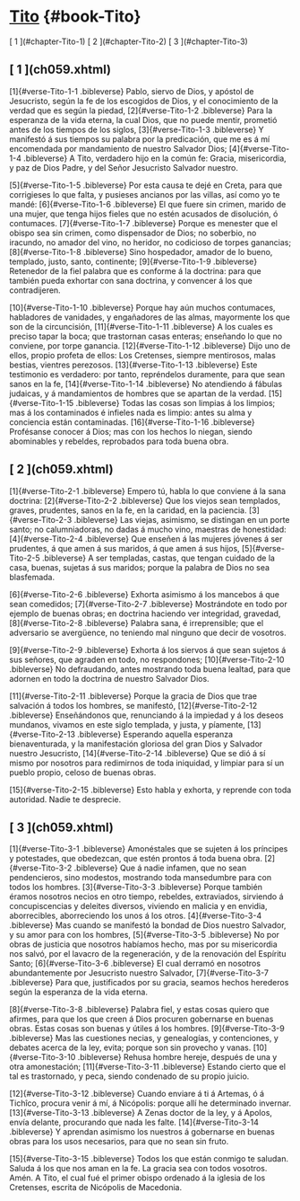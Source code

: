 # [Tito](ch001.xhtml) {#book-Tito}

<div id="chapterlinks-Tito" class="chapterlinks">[&nbsp;1&nbsp;](#chapter-Tito-1) [&nbsp;2&nbsp;](#chapter-Tito-2) [&nbsp;3&nbsp;](#chapter-Tito-3) </div>

<h2 class="chaptertitle">[&nbsp;1&nbsp;](ch059.xhtml)<span><span id="chapter-Tito-1"></span></span></h2>
 
[1]{#verse-Tito-1-1 .bibleverse} Pablo, siervo de Dios, y apóstol de Jesucristo, según la fe de los escogidos de Dios, y el conocimiento de la verdad que es según la piedad, [2]{#verse-Tito-1-2 .bibleverse} Para la esperanza de la vida eterna, la cual Dios, que no puede mentir, prometió antes de los tiempos de los siglos, [3]{#verse-Tito-1-3 .bibleverse} Y manifestó á sus tiempos su palabra por la predicación, que me es á mí encomendada por mandamiento de nuestro Salvador Dios; [4]{#verse-Tito-1-4 .bibleverse} A Tito, verdadero hijo en la común fe: Gracia, misericordia, y paz de Dios Padre, y del Señor Jesucristo Salvador nuestro.

[5]{#verse-Tito-1-5 .bibleverse} Por esta causa te dejé en Creta, para que corrigieses lo que falta, y pusieses ancianos por las villas, así como yo te mandé: [6]{#verse-Tito-1-6 .bibleverse} El que fuere sin crimen, marido de una mujer, que tenga hijos fieles que no estén acusados de disolución, ó contumaces. [7]{#verse-Tito-1-7 .bibleverse} Porque es menester que el obispo sea sin crimen, como dispensador de Dios; no soberbio, no iracundo, no amador del vino, no heridor, no codicioso de torpes ganancias; [8]{#verse-Tito-1-8 .bibleverse} Sino hospedador, amador de lo bueno, templado, justo, santo, continente; [9]{#verse-Tito-1-9 .bibleverse} Retenedor de la fiel palabra que es conforme á la doctrina: para que también pueda exhortar con sana doctrina, y convencer á los que contradijeren.

[10]{#verse-Tito-1-10 .bibleverse} Porque hay aún muchos contumaces, habladores de vanidades, y engañadores de las almas, mayormente los que son de la circuncisión, [11]{#verse-Tito-1-11 .bibleverse} A los cuales es preciso tapar la boca; que trastornan casas enteras; enseñando lo que no conviene, por torpe ganancia. [12]{#verse-Tito-1-12 .bibleverse} Dijo uno de ellos, propio profeta de ellos: Los Cretenses, siempre mentirosos, malas bestias, vientres perezosos. [13]{#verse-Tito-1-13 .bibleverse} Este testimonio es verdadero: por tanto, repréndelos duramente, para que sean sanos en la fe, [14]{#verse-Tito-1-14 .bibleverse} No atendiendo á fábulas judaicas, y á mandamientos de hombres que se apartan de la verdad. [15]{#verse-Tito-1-15 .bibleverse} Todas las cosas son limpias á los limpios; mas á los contaminados é infieles nada es limpio: antes su alma y conciencia están contaminadas. [16]{#verse-Tito-1-16 .bibleverse} Profésanse conocer á Dios; mas con los hechos lo niegan, siendo abominables y rebeldes, reprobados para toda buena obra. 

<h2 class="chaptertitle">[&nbsp;2&nbsp;](ch059.xhtml)<span><span id="chapter-Tito-2"></span></span></h2>
 
[1]{#verse-Tito-2-1 .bibleverse} Empero tú, habla lo que conviene á la sana doctrina: [2]{#verse-Tito-2-2 .bibleverse} Que los viejos sean templados, graves, prudentes, sanos en la fe, en la caridad, en la paciencia. [3]{#verse-Tito-2-3 .bibleverse} Las viejas, asimismo, se distingan en un porte santo; no calumniadoras, no dadas á mucho vino, maestras de honestidad: [4]{#verse-Tito-2-4 .bibleverse} Que enseñen á las mujeres jóvenes á ser prudentes, á que amen á sus maridos, á que amen á sus hijos, [5]{#verse-Tito-2-5 .bibleverse} A ser templadas, castas, que tengan cuidado de la casa, buenas, sujetas á sus maridos; porque la palabra de Dios no sea blasfemada.

[6]{#verse-Tito-2-6 .bibleverse} Exhorta asimismo á los mancebos á que sean comedidos; [7]{#verse-Tito-2-7 .bibleverse} Mostrándote en todo por ejemplo de buenas obras; en doctrina haciendo ver integridad, gravedad, [8]{#verse-Tito-2-8 .bibleverse} Palabra sana, é irreprensible; que el adversario se avergüence, no teniendo mal ninguno que decir de vosotros.

[9]{#verse-Tito-2-9 .bibleverse} Exhorta á los siervos á que sean sujetos á sus señores, que agraden en todo, no respondones; [10]{#verse-Tito-2-10 .bibleverse} No defraudando, antes mostrando toda buena lealtad, para que adornen en todo la doctrina de nuestro Salvador Dios.

[11]{#verse-Tito-2-11 .bibleverse} Porque la gracia de Dios que trae salvación á todos los hombres, se manifestó, [12]{#verse-Tito-2-12 .bibleverse} Enseñándonos que, renunciando á la impiedad y á los deseos mundanos, vivamos en este siglo templada, y justa, y píamente, [13]{#verse-Tito-2-13 .bibleverse} Esperando aquella esperanza bienaventurada, y la manifestación gloriosa del gran Dios y Salvador nuestro Jesucristo, [14]{#verse-Tito-2-14 .bibleverse} Que se dió á sí mismo por nosotros para redimirnos de toda iniquidad, y limpiar para sí un pueblo propio, celoso de buenas obras.

[15]{#verse-Tito-2-15 .bibleverse} Esto habla y exhorta, y reprende con toda autoridad. Nadie te desprecie. 

<h2 class="chaptertitle">[&nbsp;3&nbsp;](ch059.xhtml)<span><span id="chapter-Tito-3"></span></span></h2>
 
[1]{#verse-Tito-3-1 .bibleverse} Amonéstales que se sujeten á los príncipes y potestades, que obedezcan, que estén prontos á toda buena obra. [2]{#verse-Tito-3-2 .bibleverse} Que á nadie infamen, que no sean pendencieros, sino modestos, mostrando toda mansedumbre para con todos los hombres. [3]{#verse-Tito-3-3 .bibleverse} Porque también éramos nosotros necios en otro tiempo, rebeldes, extraviados, sirviendo á concupiscencias y deleites diversos, viviendo en malicia y en envidia, aborrecibles, aborreciendo los unos á los otros. [4]{#verse-Tito-3-4 .bibleverse} Mas cuando se manifestó la bondad de Dios nuestro Salvador, y su amor para con los hombres, [5]{#verse-Tito-3-5 .bibleverse} No por obras de justicia que nosotros habíamos hecho, mas por su misericordia nos salvó, por el lavacro de la regeneración, y de la renovación del Espíritu Santo; [6]{#verse-Tito-3-6 .bibleverse} El cual derramó en nosotros abundantemente por Jesucristo nuestro Salvador, [7]{#verse-Tito-3-7 .bibleverse} Para que, justificados por su gracia, seamos hechos herederos según la esperanza de la vida eterna.

[8]{#verse-Tito-3-8 .bibleverse} Palabra fiel, y estas cosas quiero que afirmes, para que los que creen á Dios procuren gobernarse en buenas obras. Estas cosas son buenas y útiles á los hombres. [9]{#verse-Tito-3-9 .bibleverse} Mas las cuestiones necias, y genealogías, y contenciones, y debates acerca de la ley, evita; porque son sin provecho y vanas. [10]{#verse-Tito-3-10 .bibleverse} Rehusa hombre hereje, después de una y otra amonestación; [11]{#verse-Tito-3-11 .bibleverse} Estando cierto que el tal es trastornado, y peca, siendo condenado de su propio juicio.

[12]{#verse-Tito-3-12 .bibleverse} Cuando enviare á ti á Artemas, ó á Tichîco, procura venir á mí, á Nicópolis: porque allí he determinado invernar. [13]{#verse-Tito-3-13 .bibleverse} A Zenas doctor de la ley, y á Apolos, envía delante, procurando que nada les falte. [14]{#verse-Tito-3-14 .bibleverse} Y aprendan asimismo los nuestros á gobernarse en buenas obras para los usos necesarios, para que no sean sin fruto.

[15]{#verse-Tito-3-15 .bibleverse} Todos los que están conmigo te saludan. Saluda á los que nos aman en la fe. La gracia sea con todos vosotros. Amén. A Tito, el cual fué el primer obispo ordenado á la iglesia de los Cretenses, escrita de Nicópolis de Macedonia. 